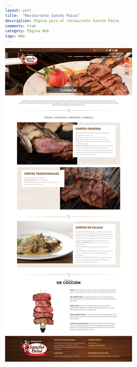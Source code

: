 ```yaml
---
layout: post
title:  "Restaurante Sancho Paisa"
description: Página para el restaurante Sancho Paisa
comments: true
category: Página Web
tags: Web
---
```

<img src="/public/imgs/proyectos/sanchoPaisa.jpg" />
